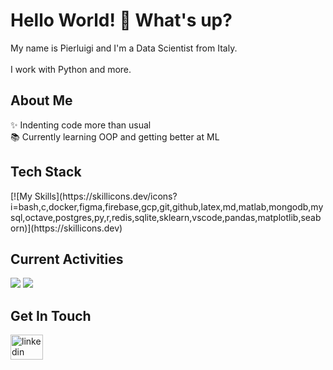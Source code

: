 <!-- https://github.com/Pier1501 -->

<h1 align="left">Hello World! 👋 What's up?</h1>

<p align="left">My name is Pierluigi and I'm a Data Scientist from Italy. <br><br>I work with Python and more.</p>

## About Me

<p align="left">✨ Indenting code more than usual<br>📚 Currently learning OOP and getting better at ML</p>

## Tech Stack

<div align="left">
 [![My Skills](https://skillicons.dev/icons?i=bash,c,docker,figma,firebase,gcp,git,github,latex,md,matlab,mongodb,mysql,octave,postgres,py,r,redis,sqlite,sklearn,vscode,pandas,matplotlib,seaborn)](https://skillicons.dev)
</div>

## Current Activities

<img src="https://badges.pufler.dev/repos/Pier1501"/>
<img src="https://badges.pufler.dev/commits/monthly/Pier1501" />

## Get In Touch

<div align="left">
  <a href="https://www.linkedin.com/in/your_linkedin_profile_url" target="_blank">
    <img src="https://raw.githubusercontent.com/maurodesouza/profile-readme-generator/master/src/assets/icons/social/linkedin/default.svg" width="52" height="40" alt="linkedin logo" />
  </a>
</div>
